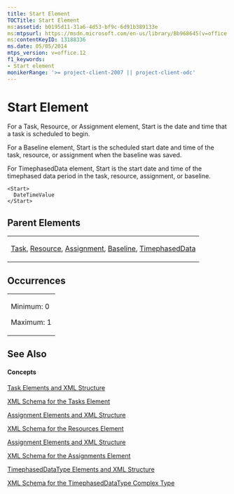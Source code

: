 ```yaml
---
title: Start Element
TOCTitle: Start Element
ms:assetid: b0195d11-31a6-4d53-bf9c-6d91b389133e
ms:mtpsurl: https://msdn.microsoft.com/en-us/library/Bb968645(v=office.12)
ms:contentKeyID: 13188336
ms.date: 05/05/2014
mtps_version: v=office.12
f1_keywords:
- Start element
monikerRange: '>= project-client-2007 || project-client-odc'
---
```


# Start Element




For a Task, Resource, or Assignment element, Start is the date and time that a task is scheduled to begin.

For a Baseline element, Start is the scheduled start date and time of the task, resource, or assignment when the baseline was saved.

For TimephasedData element, Start is the start date and time of the timephased data period in the task, resource, assignment, or baseline.

    <Start>
      DateTimeValue
    </Start>

## Parent Elements

<table>
<colgroup>
<col style="width: 100%" />
</colgroup>
<tbody>
<tr class="odd">
<td><p><a href="task-element.md">Task</a>, <a href="resource-element.md">Resource</a>, <a href="assignment-element.md">Assignment</a>, <a href="baseline-element.md">Baseline</a>, <a href="timephaseddata-element.md">TimephasedData</a></p></td>
</tr>
</tbody>
</table>

## Occurrences

<table>
<colgroup>
<col style="width: 100%" />
</colgroup>
<tbody>
<tr class="odd">
<td><p>Minimum: 0</p>
<p>Maximum: 1</p></td>
</tr>
</tbody>
</table>

## See Also

#### Concepts

[Task Elements and XML Structure](task-elements-and-xml-structure.md)

[XML Schema for the Tasks Element](xml-schema-for-the-tasks-element.md)

[Assignment Elements and XML Structure](assignment-elements-and-xml-structure.md)

[XML Schema for the Resources Element](xml-schema-for-the-resources-element.md)

[Assignment Elements and XML Structure](assignment-elements-and-xml-structure.md)

[XML Schema for the Assignments Element](xml-schema-for-the-assignments-element.md)

[TimephasedDataType Elements and XML Structure](timephaseddatatype-elements-and-xml-structure.md)

[XML Schema for the TimephasedDataType Complex Type](xml-schema-for-the-timephaseddatatype-complex-type.md)

